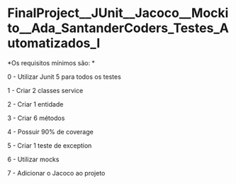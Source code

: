 # FinalProject__JUnit__Jacoco__Mockito__Ada_SantanderCoders_Testes_Automatizados_I

*Os requisitos mínimos são: *

0 - Utilizar Junit 5 para todos os testes

1 - Criar 2 classes service

2 - Criar 1 entidade

3 - Criar 6 métodos

4 - Possuir 90% de coverage

5 - Criar 1 teste de exception

6 - Utilizar mocks

7 - Adicionar o Jacoco ao projeto

